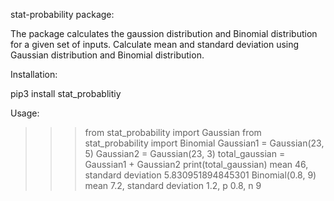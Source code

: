 stat-probability package:

The package calculates the gaussion distribution and Binomial distribution for a given
set of inputs. Calculate mean and standard deviation using Gaussian distribution and Binomial distribution.

Installation:

pip3 install stat_probablitiy

Usage:

>>> from stat_probability import Gaussian
>>> from stat_probability import Binomial
>>> Gaussian1 = Gaussian(23, 5)
>>> Gaussian2 = Gaussian(23, 3)
>>> total_gaussian = Gaussian1 + Gaussian2
>>> print(total_gaussian)
mean 46, standard deviation 5.830951894845301
>>> Binomial(0.8, 9)
mean 7.2, standard deviation 1.2, p 0.8, n 9